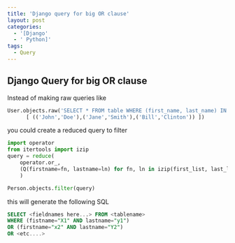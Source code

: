 ```yaml
---
title: 'Django query for big OR clause'
layout: post
categories:
  - '[Django'
  - ' Python]'
tags:
  - Query
---
```

## Django Query for big OR clause

Instead of making raw queries like

```python
User.objects.raw('SELECT * FROM table WHERE (first_name, last_name) IN %s',
      [ (('John','Doe'),('Jane','Smith'),('Bill','Clinton')) ])
```
you could create a reduced query to filter
```python
import operator
from itertools import izip
query = reduce(
    operator.or_, 
    (Q(firstname=fn, lastname=ln) for fn, ln in izip(first_list, last_list))
    )

Person.objects.filter(query)
```
this will generate the following SQL
```sql
SELECT <fieldnames here...> FROM <tablename>
WHERE (fistname="X1" AND lastname="y1")
OR (firstname="x2" AND lastname="Y2")
OR <etc....>
```